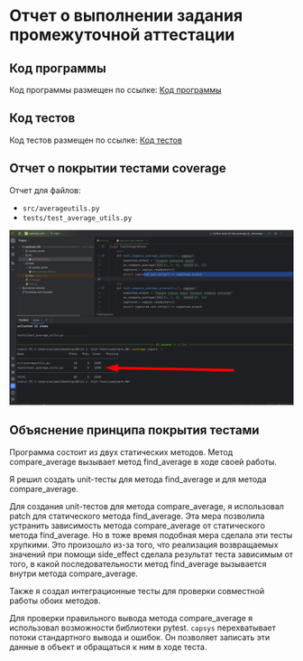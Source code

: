 # Отчет о выполнении задания промежуточной аттестации

## Код программы

Код программы размещен по ссылке: [Код программы](https://github.com/kot9608/12.3_Unit-Test-HW/blob/main/src/averageutils.py)

## Код тестов

Код тестов размещен по ссылке: [Код тестов](https://github.com/kot9608/12.3_Unit-Test-HW/blob/main/tests/test_average_utils.py)


## Отчет о покрытии тестами coverage

Отчет для файлов: 
- `src/averageutils.py`
- `tests/test_average_utils.py`

![coverage](Test_Report.png) 


## Объяснение принципа покрытия тестами

Программа состоит из двух статических методов. Метод compare_average вызывает метод find_average в ходе своей работы.

Я решил создать unit-тесты для метода find_average и для метода compare_average.

Для создания unit-тестов для метода compare_average, я использовал patch для статического метода find_average. Эта мера позволила устранить зависимость метода compare_average от статического метода find_average. Но в тоже время подобная мера сделала эти тесты хрупкими. Это произошло из-за того, что реализация возвращаемых значений при помощи side_effect сделала результат теста зависимым от того, в какой последовательности метод find_average вызывается внутри метода compare_average.

Также я создал интеграционные тесты для проверки совместной работы обоих методов.

Для проверки правильного вывода метода compare_average я использовал возможности библиотеки pytest. `capsys` перехватывает потоки стандартного вывода и ошибок. Он позволяет записать эти данные в объект и обращаться к ним в ходе теста.
